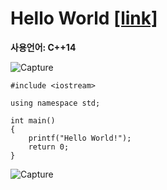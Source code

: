 # Hello World [[link]](https://www.acmicpc.net/problem/2557)
**사용언어: C++14**

![Capture](https://user-images.githubusercontent.com/38516906/65811076-1ae8b580-e181-11e9-8cb6-6692ac212878.PNG)

```
#include <iostream>

using namespace std;

int main()
{
    printf("Hello World!");
    return 0;
}
```

![Capture](https://user-images.githubusercontent.com/38516906/65811064-fe4c7d80-e180-11e9-8855-311d1eee63cd.PNG)
